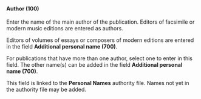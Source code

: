 #### **Author (100)**

Enter the name of the main author of the publication. Editors of facsimile or modern music editions are entered as authors.

Editors of volumes of essays or composers of modern editions are entered in the field **Additional personal name (700)**.

For publications that have more than one author, select one to enter in this field. The other name(s) can be added in the field **Additional personal name (700)**.

This field is linked to the **Personal Names** authority file. Names not yet in the authority file may be added.
